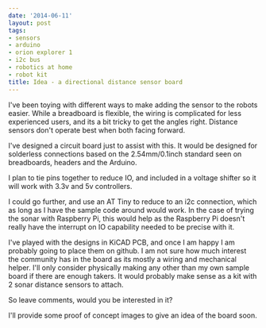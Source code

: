 ```yaml
---
date: '2014-06-11'
layout: post
tags:
- sensors
- arduino
- orion explorer 1
- i2c bus
- robotics at home
- robot kit
title: Idea - a directional distance sensor board
---
```

I've been toying with different ways to make adding the sensor to the robots easier.
While a breadboard is flexible, the wiring is complicated for less experienced users, and its a bit tricky to get the angles right.
Distance sensors don't operate best when both facing forward.

I've designed a circuit board just to assist with this.
It would be designed for solderless connections based on the 2.54mm/0.1inch standard seen on breadboards, headers and the Arduino.

I plan to tie pins together to reduce IO, and included in a voltage shifter so it will work with 3.3v and 5v controllers.

I could go further, and use an AT Tiny to reduce to an i2c connection, which as long as I have the sample code around would work.
In the case of trying the sonar with Raspberry Pi, this would help as the Raspberry Pi doesn't really have the interrupt on IO capability needed to be precise with it.

I've played with the designs in KiCAD PCB, and once I am happy I am probably going to place them on github.
I am not sure how much interest the community has in the board as its mostly a wiring and mechanical helper.
I'll only consider physically making any other than my own sample board if there are enough takers.
It would probably make sense as a kit with 2 sonar distance sensors to attach.

So leave comments, would you be interested in it?

I'll provide some proof of concept images to give an idea of the board soon.
